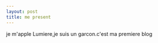 ```yaml
---
layout: post
title: me present
---
```


je m'apple Lumiere,je suis un garcon.c'est ma premiere blog
